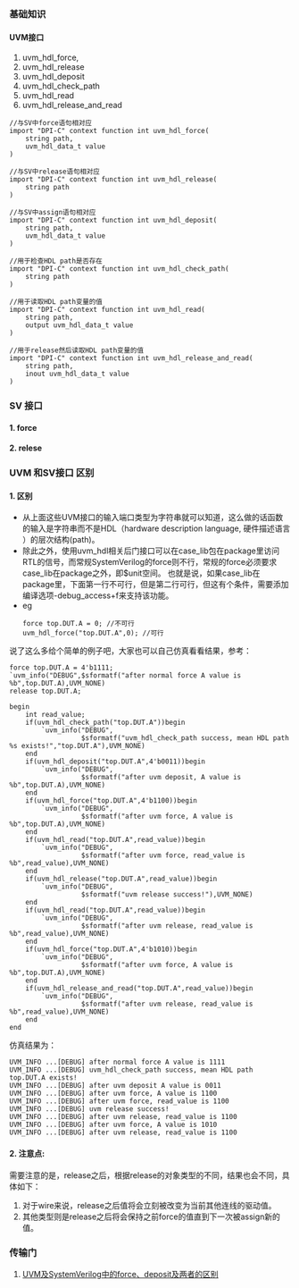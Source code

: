 ### 基础知识
#### UVM接口
1. uvm_hdl_force,
2. uvm_hdl_release
3. uvm_hdl_deposit
4. uvm_hdl_check_path
5. uvm_hdl_read
6. uvm_hdl_release_and_read
~~~
//与SV中force语句相对应
import "DPI-C" context function int uvm_hdl_force(
    string path,
    uvm_hdl_data_t value
)

//与SV中release语句相对应   
import "DPI-C" context function int uvm_hdl_release(
    string path
)

//与SV中assign语句相对应   
import "DPI-C" context function int uvm_hdl_deposit(
    string path,
    uvm_hdl_data_t value
)

//用于检查HDL path是否存在
import "DPI-C" context function int uvm_hdl_check_path(
    string path
)

//用于读取HDL path变量的值
import "DPI-C" context function int uvm_hdl_read(
    string path,
    output uvm_hdl_data_t value
)

//用于release然后读取HDL path变量的值    
import "DPI-C" context function int uvm_hdl_release_and_read(
    string path,
    inout uvm_hdl_data_t value
)
~~~
### SV 接口
#### 1. force
#### 2. relese


### UVM 和SV接口 区别
#### 1. 区别
- 从上面这些UVM接口的输入端口类型为字符串就可以知道，这么做的话函数的输入是字符串而不是HDL（hardware description language, 硬件描述语言 ）的层次结构(path)。
- 除此之外，使用uvm_hdl相关后门接口可以在case_lib包在package里访问RTL的信号，而常规SystemVerilog的force则不行，常规的force必须要求case_lib在package之外，即$unit空间。 也就是说，如果case_lib在package里，下面第一行不可行，但是第二行可行，但这有个条件，需要添加编译选项-debug_access+f来支持该功能。
- eg
  ~~~
  force top.DUT.A = 0; //不可行
  uvm_hdl_force("top.DUT.A",0); //可行
  ~~~
说了这么多给个简单的例子吧，大家也可以自己仿真看看结果，参考：
~~~
force top.DUT.A = 4'b1111;
`uvm_info("DEBUG",$sformatf("after normal force A value is %b",top.DUT.A),UVM_NONE)
release top.DUT.A;

begin
    int read_value;
    if(uvm_hdl_check_path("top.DUT.A"))begin
        `uvm_info("DEBUG",
                  $sformatf("uvm_hdl_check_path success, mean HDL path %s exists!","top.DUT.A"),UVM_NONE)
    end
    if(uvm_hdl_deposit("top.DUT.A",4'b0011))begin
        `uvm_info("DEBUG",
                  $sformatf("after uvm deposit, A value is %b",top.DUT.A),UVM_NONE)
    end
    if(uvm_hdl_force("top.DUT.A",4'b1100))begin
        `uvm_info("DEBUG",
                  $sformatf("after uvm force, A value is %b",top.DUT.A),UVM_NONE)
    end   
    if(uvm_hdl_read("top.DUT.A",read_value))begin
        `uvm_info("DEBUG",
                  $sformatf("after uvm force, read_value is %b",read_value),UVM_NONE)
    end  
    if(uvm_hdl_release("top.DUT.A",read_value))begin
        `uvm_info("DEBUG",
                  $sformatf("uvm release success!"),UVM_NONE)
    end
    if(uvm_hdl_read("top.DUT.A",read_value))begin
        `uvm_info("DEBUG",
                  $sformatf("after uvm release, read_value is %b",read_value),UVM_NONE)
    end  
    if(uvm_hdl_force("top.DUT.A",4'b1010))begin
        `uvm_info("DEBUG",
                  $sformatf("after uvm force, A value is %b",top.DUT.A),UVM_NONE)
    end  
    if(uvm_hdl_release_and_read("top.DUT.A",read_value))begin
        `uvm_info("DEBUG",
                  $sformatf("after uvm release, read_value is %b",read_value),UVM_NONE)
    end     
end
~~~
仿真结果为：
~~~
UVM_INFO ...[DEBUG] after normal force A value is 1111
UVM_INFO ...[DEBUG] uvm_hdl_check_path success, mean HDL path top.DUT.A exists!
UVM_INFO ...[DEBUG] after uvm deposit A value is 0011
UVM_INFO ...[DEBUG] after uvm force, A value is 1100
UVM_INFO ...[DEBUG] after uvm force, read_value is 1100
UVM_INFO ...[DEBUG] uvm release success!
UVM_INFO ...[DEBUG] after uvm release, read_value is 1100
UVM_INFO ...[DEBUG] after uvm force, A value is 1010
UVM_INFO ...[DEBUG] after uvm release, read_value is 1100
~~~
#### 2. 注意点:
需要注意的是，release之后，根据release的对象类型的不同，结果也会不同，具体如下：
1. 对于wire来说，release之后值将会立刻被改变为当前其他连线的驱动值。
2. 其他类型则是release之后将会保持之前force的值直到下一次被assign新的值。

### 传输门
1. [UVM及SystemVerilog中的force、deposit及两者的区别](https://zhuanlan.zhihu.com/p/621413134)
